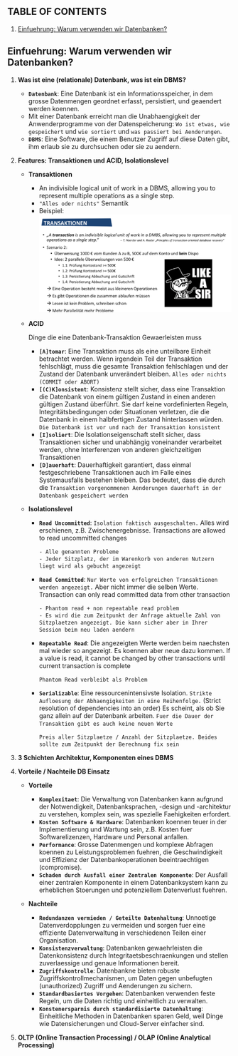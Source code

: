 ## **TABLE OF CONTENTS**

1. [Einfuehrung: Warum verwenden wir Datenbanken?](#einfuehrung-warum-verwenden-wir-datenbanken)

## **Einfuehrung: Warum verwenden wir Datenbanken?**

1. **Was ist eine (relationale) Datenbank, was ist ein DBMS?**

   - **`Datenbank`**: Eine Datenbank ist ein Informationsspeicher, in dem grosse Datenmengen geordnet erfasst, persistiert, und geaendert werden koennen.
   - Mit einer Datenbank erreicht man die Unabhaengigkeit der Anwenderprogramme von der Datenspeicherung: `Wo ist etwas, wie gespeichert` und `wie sortiert` und `was passiert bei Aenderungen`.
   - **`DBMS`**: Eine Software, die einem Benutzer Zugriff auf diese Daten gibt, ihm erlaub sie zu durchsuchen oder sie zu aendern.

1. **Features: Transaktionen und ACID, Isolationslevel**

   - **Transaktionen**

     - An indivisible logical unit of work in a DBMS, allowing you to represent multiple operations as a single step.
     - `"Alles oder nichts"` Semantik
     - Beispiel:  
       ![transaktionen](./transaktionen.png)

   - **ACID**

     Dinge die eine Datenbank-Transaktion Gewaerleisten muss

     - **`[A]tomar`**: Eine Transaktion muss als eine unteilbare Einheit betrachtet werden. Wenn irgendein Teil der Transaktion fehlschlägt, muss die gesamte Transaktion fehlschlagen und der Zustand der Datenbank unverändert bleiben. `Alles oder nichts (COMMIT oder ABORT)`
     - **`[(C)K]onsistent`**: Konsistenz stellt sicher, dass eine Transaktion die Datenbank von einem gültigen Zustand in einen anderen gültigen Zustand überführt. Sie darf keine vordefinierten Regeln, Integritätsbedingungen oder Situationen verletzen, die die Datenbank in einem halbfertigen Zustand hinterlassen würden. `Die Datenbank ist vor und nach der Transaktion konsistent`
     - **`[I]soliert`**: Die Isolationseigenschaft stellt sicher, dass Transaktionen sicher und unabhängig voneinander verarbeitet werden, ohne Interferenzen von anderen gleichzeitigen Transaktionen
     - **`[D]auerhaft`**: Dauerhaftigkeit garantiert, dass einmal festgeschriebene Transaktionen auch im Falle eines Systemausfalls bestehen bleiben. Das bedeutet, dass die durch die `Transaktion vorgenommenen Aenderungen dauerhaft in der Datenbank gespeichert werden`

   - **Isolationslevel**

     - **`Read Uncommitted`**: `Isolation faktisch ausgeschalten.` Alles wird erschienen, z.B. Zwischenergebnisse. Transactions are allowed to read uncommitted changes

       ```
       - Alle genannten Probleme
       - Jeder Sitzplatz, der im Warenkorb von anderen Nutzern liegt wird als gebucht angezeigt
       ```

     - **`Read Committed`**: `Nur Werte von erfolgreichen Transaktionen werden angezeigt.` Aber nicht immer die selben Werte. Transaction can only read committed data from other transaction

       ```
       - Phantom read + non repeatable read problem
       - Es wird die zum Zeitpunkt der Anfrage aktuelle Zahl von Sitzplaetzen angezeigt. Die kann sicher aber in Ihrer Session beim neu laden aendern
       ```

     - **`Repeatable Read`**: Die angezeigten Werte werden beim naechsten mal wieder so angezeigt. Es koennen aber neue dazu kommen. If a value is read, it cannot be changed by other transactions until current transaction is complete

       ```
       Phantom Read verbleibt als Problem
       ```

     - **`Serializable`**: Eine ressourcenintensivste Isolation. `Strikte Aufloesung der Abhaengigkeiten in eine Reihenfolge.` (Strict resolution of dependencies into an order) Es scheint, als ob Sie ganz allein auf der Datenbank arbeiten. `Fuer die Dauer der Transaktion gibt es auch keine neuen Werte`

       ```
       Preis aller Sitzplaetze / Anzahl der Sitzplaetze. Beides sollte zum Zeitpunkt der Berechnung fix sein
       ```

1. **3 Schichten Architektur, Komponenten eines DBMS**

1. **Vorteile / Nachteile DB Einsatz**

   - **Vorteile**

     - **`Komplexitaet`**: Die Verwaltung von Datenbanken kann aufgrund der Notwendigkeit, Datenbanksprachen, -design und -architektur zu verstehen, komplex sein, was spezielle Faehigkeiten erfordert.
     - **`Kosten Software & Hardware`**: Datenbanken koennen teuer in der Implementierung und Wartung sein, z.B. Kosten fuer Softwarelizenzen, Hardware und Personal anfallen.
     - **`Performance`**: Grosse Datenmengen und komplexe Abfragen koennen zu Leistungsproblemen fuehren, die Geschwindigkeit und Effizienz der Datenbankoperationen beeintraechtigen (compromise).
     - **`Schaden durch Ausfall einer Zentralen Komponente`**: Der Ausfall einer zentralen Komponente in einem Datenbanksystem kann zu erheblichen Stoerungen und potenziellem Datenverlust fuehren.

   - **Nachteile**
     - **`Redundanzen vermieden / Geteilte Datenhaltung`**: Unnoetige Datenverdopplungen zu vermeiden und sorgen fuer eine effiziente Datenverwaltung in verschiedenen Teilen einer Organisation.
     - **`Konsistenzverwaltung`**: Datenbanken gewaehrleisten die Datenkonsistenz durch Integritaetsbeschraenkungen und stellen zuverlaessige und genaue Informationen bereit.
     - **`Zugriffskontrolle`**: Datenbankne bieten robuste Zugriffskontrollmechanismen, um Daten gegen unbefugten (unauthorized) Zugriff und Aenderungen zu sichern.
     - **`Standardbasiertes Vorgehen`**: Datenbanken verwenden feste Regeln, um die Daten richtig und einheitlich zu verwalten.
     - **`Konstenersparnis durch standardisierte Datenhaltung`**: Einheitliche Methoden in Datenbanken sparen Geld, weil Dinge wie Datensicherungen und Cloud-Server einfacher sind.

1. **OLTP (Online Transaction Processing) / OLAP (Online Analytical Processing)**
